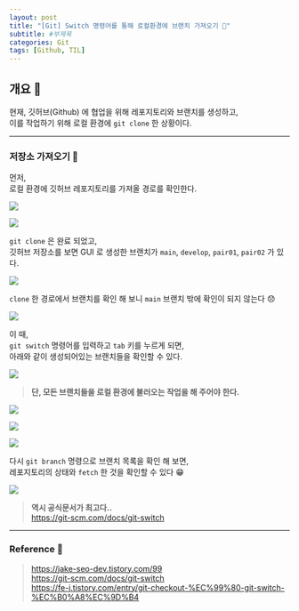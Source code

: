 ```yaml
---
layout: post
title: "[Git] Switch 명령어를 통해 로컬환경에 브랜치 가져오기 💭"
subtitle: #부제목
categories: Git
tags: [Github, TIL]
---
```


## 개요 💨

현재, 깃허브(Github) 에 협업을 위해 레포지토리와 브랜치를 생성하고,<br>
이를 작업하기 위해 로컬 환경에 `git clone` 한 상황이다.

---

### 저장소 가져오기 💾

먼저,<br>
로컬 환경에 깃허브 레포지토리를 가져올 경로를 확인한다.

![](https://img1.daumcdn.net/thumb/R1280x0/?scode=mtistory2&fname=https%3A%2F%2Fblog.kakaocdn.net%2Fdn%2Fbqxa36%2FbtszvjcII40%2FyabxB6KjYYWxdxUMqhOaU1%2Fimg.png)

![](https://img1.daumcdn.net/thumb/R1280x0/?scode=mtistory2&fname=https%3A%2F%2Fblog.kakaocdn.net%2Fdn%2FbllZom%2FbtszmAfLJWx%2FEFd4RWjGNkYW3oIXEoKqD0%2Fimg.png)

`git clone` 은 완료 되었고,<br>
깃허브 저장소를 보면 GUI 로 생성한 브랜치가 `main`, `develop`, `pair01`, `pair02` 가 있다.

![](https://img1.daumcdn.net/thumb/R1280x0/?scode=mtistory2&fname=https%3A%2F%2Fblog.kakaocdn.net%2Fdn%2FoGO4L%2FbtszuFG6o12%2F73bbZcYELVXoN1B17rTqr1%2Fimg.png)

`clone` 한 경로에서 브랜치를 확인 해 보니 `main` 브랜치 밖에 확인이 되지 않는다 😞

![](https://img1.daumcdn.net/thumb/R1280x0/?scode=mtistory2&fname=https%3A%2F%2Fblog.kakaocdn.net%2Fdn%2Fq8Pc4%2FbtszlYgFNC0%2Ffr49DPh1fHO2GyqC2EFtLK%2Fimg.png)

이 때,<br>
`git switch` 명령어를 입력하고 `tab` 키를 누르게 되면,<br>
아래와 같이 생성되어있는 브랜치들을 확인할 수 있다.

![](https://img1.daumcdn.net/thumb/R1280x0/?scode=mtistory2&fname=https%3A%2F%2Fblog.kakaocdn.net%2Fdn%2FrpYGZ%2Fbtszl0MkMqo%2FjKE5MWBR9O9S7o6U06kbf0%2Fimg.png)

> **단, 모든 브랜치들을 로컬 환경에 불러오는 작업을 해 주어야 한다.**

![](https://img1.daumcdn.net/thumb/R1280x0/?scode=mtistory2&fname=https%3A%2F%2Fblog.kakaocdn.net%2Fdn%2FcVXIeB%2FbtszkotTXFb%2FZkuqycINPkzhHkL490Gltk%2Fimg.png)

![](https://img1.daumcdn.net/thumb/R1280x0/?scode=mtistory2&fname=https%3A%2F%2Fblog.kakaocdn.net%2Fdn%2FcVXIeB%2FbtszkotTXFb%2FZkuqycINPkzhHkL490Gltk%2Fimg.png)

![](https://img1.daumcdn.net/thumb/R1280x0/?scode=mtistory2&fname=https%3A%2F%2Fblog.kakaocdn.net%2Fdn%2FE2c4C%2Fbtszl0yOqst%2FbrQRq10GV5AywbKPSxtAIk%2Fimg.png)

다시 `git branch` 명령으로 브랜치 목록을 확인 해 보면,<br>
레포지토리의 상태와 `fetch` 한 것을 확인할 수 있다 😁

![](https://img1.daumcdn.net/thumb/R1280x0/?scode=mtistory2&fname=https%3A%2F%2Fblog.kakaocdn.net%2Fdn%2Fb77dx8%2Fbtszk3bHKSL%2Ft75yRFKpI5cDpGWQjcCqC1%2Fimg.png)

> **역시 공식문서가 최고다..** <br><https://git-scm.com/docs/git-switch>

---

### Reference 🌊

> <https://jake-seo-dev.tistory.com/99><br><https://git-scm.com/docs/git-switch><br><https://fe-j.tistory.com/entry/git-checkout-%EC%99%80-git-switch-%EC%B0%A8%EC%9D%B4>
